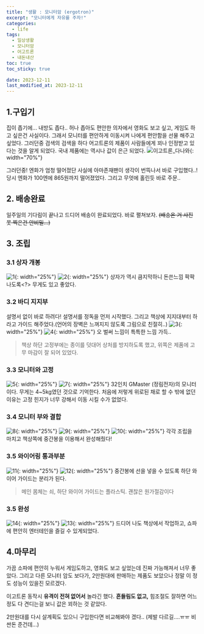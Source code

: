 ```yaml
---
title: "생활 : 모니터암 (ergotron)"
excerpt: "모니터에게 자유를 주자!"
categories:
  - life
tags:
  - 일상생활
  - 모니터암
  - 어고트론
  - 내돈내산
toc: true
toc_sticky: true

date: 2023-12-11
last_modified_at: 2023-12-11
---
```


## 1.구입기
집이 좁기에... 내방도 좁다.. 허나 좁아도 편안한 의자에서 영화도 보고 싶고, 게임도 하고 싶은건 사실이다.
그래서 모니터를 편안하게 이동시켜 나에게 편안함을 선물 해주고 싶었다.
그러던중 검색의 검색을 하다 어고트론의 제품이 사람들에게 꾀나 인정받고 있다는 것을 알게 되었다.
국내 제품에는 역시나 값이 은근 되었다. 
![이고트론_다나와](https://github.com/kyler1301/kyleholic.io/assets/28719460/171752de-c1d2-43c3-9747-7300b11278ed){: width="70%"}

그러던중! 엔화가 엄청 떨어졌단 사실에 아마존재팬이 생각이 번뜩나서 바로 구입했다..!
당시 엔화가 100엔에 865원까지 떨어졌었다. 그리고 무엇에 홀린듯 바로 주문..

## 2. 배송완료
일주일의 기다림이 끝나고 드디어 배송이 완료되었다.
바로 펼쳐보자. ~~(배송온 거 사진 못 찍은건 안비밀...)~~

## 3. 조립
### 3.1 상자 개봉
![1](https://github.com/kyler1301/kyleholic.io/assets/28719460/2e6adfd7-0f43-403c-9b3b-5ed3ce0795e1){: width="25%"} ![2](https://github.com/kyler1301/kyleholic.io/assets/28719460/9b8c18ab-8cf6-49ac-8b0c-4584f1675824){: width="25%"}
상자가 역시 큼지막하니 돈쓴느낌 팍팍 나도록<?> 무게도 있고 좋았다.

### 3.2 바디 지지부
설명서 없이 바로 하려다! 설명서를 정독을 먼저 시작했다.
그리고 책상에 지지대부터 하라고 가이드 해주었다.(언어의 장벽은 느껴지지 않도록 그림으로 친절히..)
![3](https://github.com/kyler1301/kyleholic.io/assets/28719460/77c6d2c5-88a5-4b2a-a537-66f0f39b35be){: width="25%"} ![4](https://github.com/kyler1301/kyleholic.io/assets/28719460/e1e8c4a1-d830-41e9-bcc4-321a965a5b2a){: width="25%"}
오 벌써 느낌이 특특한 느낌 가득..
> 책상 하단 고정부에는 종이를 덧대어 상처를 방지하도록 했고, 위쪽은 제품에 고무 마감이 잘 되어 있었다.

### 3.3 모니터와 고정
![5](https://github.com/kyler1301/kyleholic.io/assets/28719460/251903f7-5c59-4a7e-a038-1fe4d9f79d25){: width="25%"} ![7](https://github.com/kyler1301/kyleholic.io/assets/28719460/fc2bc554-3beb-4641-b16b-ac27945186cc){: width="25%"}
32인치 GMaster (정림전자)의 모니터이다. 무게는 4~5kg였던 것으로 기억한다.
처음에 저렇게 위로된 채로 할 수 밖에 없던 이유는 고정 힌지가 너무 강해서 이동 시킬 수가 없었다.

### 3.4 모니터 부와 결합
![8](https://github.com/kyler1301/kyleholic.io/assets/28719460/bb4f46fa-ea9b-48a1-ad05-921403283517){: width="25%"} ![9](https://github.com/kyler1301/kyleholic.io/assets/28719460/1847bc64-f559-4802-aa76-8103a51adeb7){: width="25%"} ![10](https://github.com/kyler1301/kyleholic.io/assets/28719460/1bae0aa8-2932-439f-8daf-660c68ae252a){: width="25%"}
각각 조립을 마치고 책상쪽에 중간봉을 이용해서 완성해줬다!

### 3.5 와이어링 통과부분
![11](https://github.com/kyler1301/kyleholic.io/assets/28719460/966a65c8-7159-43c4-be01-f5a2dab78c48){: width="25%"} ![12](https://github.com/kyler1301/kyleholic.io/assets/28719460/63f55234-753e-4525-9735-0c9ddca7ed76){: width="25%"}
중간봉에 선을 넣을 수 있도록 하단 와이어 가이드는 분리가 된다.
> 메인 몸체는 쇠, 하단 와이어 가이드는 플라스틱. 괜찮은 원가절감이다

### 3.5 완성
![14](https://github.com/kyler1301/kyleholic.io/assets/28719460/f95f74f8-900e-4199-a626-824a8666f28d){: width="25%"} ![13](https://github.com/kyler1301/kyleholic.io/assets/28719460/97895c37-34d0-4b49-a67d-c5c3690e0a2f){: width="25%"}
드디어 나도 책상에서 작업하고, 쇼파에 편안히 엔터테인을 즐길 수 있게되었다.


## 4.마무리
가끔 소파에 편안히 누워서 게임도하고, 영화도 보고 싶었는데 진짜 가능해져서 너무 좋았다.
그리고 다른 모니터 암도 보다가, 2만원대에 판매하는 제품도 보았으나 정말 이 정도 성능이 있을진 모르겠다.

이고트론 동작시 __유격이 전혀 없어서__ 놀라긴 했다. __흔들림도 없고,__ 힘조절도 잘하면 어느정도 다 견디는걸 보니 값은 꾀하는 것 같았다.

2만원대를 다시 살계획도 있으니 구입한다면 비교해봐야 겠다.. (제발 다르길....ㅠㅠ 비싼돈 준건데...)